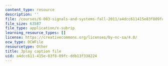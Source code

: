 ```yaml
---
content_type: resource
description: ''
file: /courses/6-003-signals-and-systems-fall-2011/a4dcc611415e83f809fcddb13f338224_Ih4s5IFphCw.srt
file_size: 63587
file_type: application/x-subrip
learning_resource_types: []
license: https://creativecommons.org/licenses/by-nc-sa/4.0/
ocw_type: OCWFile
resourcetype: Other
title: 3play caption file
uid: a4dcc611-415e-83f8-09fc-ddb13f338224
---
```

